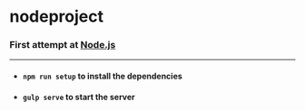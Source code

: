 # nodeproject
### First attempt at [Node.js](https://nodejs.org/en/)
---
+ #### `npm run setup` to install the dependencies
+ #### `gulp serve` to start the server
